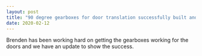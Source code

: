 ```yaml
---
layout: post
title: "90 degree gearboxes for door translation successfully built and running!"
date: 2020-02-12
---
```


Brenden has been working hard on getting the gearboxes working for the doors and we have an update to show the success.
 
